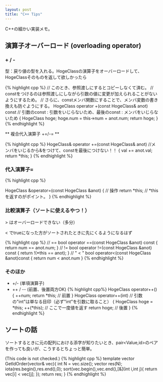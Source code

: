 ```yaml
---
layout: post
title: "C++ Tips"
---
```


C++の細かい実装メモ。

## 演算子オーバーロード (overloading operator)

### + / -
型：戻り値の型を入れる。HogeClassの演算子をオーバーロードして、HogeClassそのものを返して欲しかったら

{% highlight cpp %}
// このとき、参照渡しにするとコピーしなくて済む。
// constをつけるのは参照渡しにしながら引数の値に変更が加えられることがないようにするため。
// さらに、constメンバ関数にすることで、メンバ変数の書き換えも防ぐようにする。
HogeClass operator +(const HogeClass& anot) const // 引数のconst : 引数をいじらないため、最後のconst : メンバをいじらないため
{
  HogeClass hoge;
  hoge.num = this->num + anot.num;
  return hoge;
}
{% endhighlight %}

** 複合代入演算子 +=/-= **

{% highlight cpp %}
HogeClass& operator +=(const HogeClass& anot) //メンバをいじるから&をつけて、constを最後につけない！！
{
  val += anot.val;
  return *this;
}
{% endhighlight %}

### 代入演算子=

{% highlight cpp %}

HogeClass &operator=(const HogeClass &anot)
{
  // 操作
  return *this; // *thisを返すのがポイント。
}
{% endhighlight %}

### 比較演算子（ソートに使えるやつ！）

\> はオーバーロードできない（多分）

< でtrueになった方がソートされたときに先にくるようになるはず

{% highlight cpp %}
// == 
bool operator ==(const HogeClass &anot) const
{
  return num == anot.num;
}
// !=
bool operator !=(const HogeClass &anot) const
{
  return !(*this == anot);
} 
// " < "
bool operator<(const HogeClass &anot)const
{
  return num < anot.num
}
{% endhighlight %}

### そのほか
- +/- (単項演算子)
- ++ / -- (前置、後置両方OK)
{% highlight cpp%}
HogeClass operator++()
{
  ++num;
  return *this; // 前置
}
HogeClass operator++(int) // 引数の"int"は単なる目印（必ず"int"を引数に取ること）
{
  HogeClass hoge = *this;
  ++(*this); // ここで一度値を返す
  return hoge; // 後置
}
{% endhighlight %}
## ソートの話

ソートするときに元の配列における添字が知りたいとき、pair<Value,id>のペアを作っても良いが、こうするとちょっと簡単。

(This code is not checked.)
{% highlight cpp %}
template<class T>
vector<int> GetIdOrder(vector<T>& vec){
  int N = vec.size();
  vector<int> res(N);
  iota(res.begin(),res.end(),0);
  sort(vec.begin(),vec.end(),[&](int i,int j){
    return vec[i] < vec[j];
  });
  return res;
}
{% endhighlight %}

